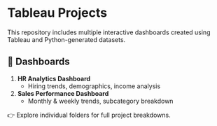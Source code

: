 # Tableau Projects

This repository includes multiple interactive dashboards created using Tableau and Python-generated datasets.

## 📁 Dashboards

1. **HR Analytics Dashboard**
   - Hiring trends, demographics, income analysis
2. **Sales Performance Dashboard**
   - Monthly & weekly trends, subcategory breakdown

👉 Explore individual folders for full project breakdowns.
